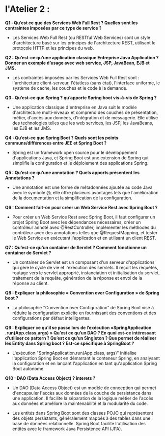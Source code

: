 # l'Atelier 2 :

**Q1 : Qu’est ce que des Services Web Full Rest ? Quelles sont les contraintes imposées par ce type de service ?**


- Les Services Web Full Rest (ou RESTful Web Services) sont un style d'architecture basé sur les principes de l'architecture REST, utilisant le protocole HTTP et les principes du web.

**Q2 : Qu’est-ce qu’une application classique Entreprise Java Application ? Donner un exemple d’usage avec web service, JSP, JavaBean, EJB et JMS.**


- Les contraintes imposées par les Services Web Full Rest sont : l'architecture client-serveur, l'étatless (sans état), l'interface uniforme, le système de cache, les couches et le code à la demande.

**Q3 : Qu’est-ce que Spring ? qu’apporte Spring boot vis-à-vis de Spring ?**


- Une application classique d'entreprise en Java suit le modèle d'architecture multi-niveaux et comprend des couches de présentation, métier, d'accès aux données, d'intégration et de messagerie. Elle utilise des technologies telles que les web services, les JSP, les JavaBeans, les EJB et les JMS.

**Q4 : Qu’est-ce que Spring Boot ? Quels sont les points communs/différences entre JEE et Spring Boot ?**


- Spring est un framework open source pour le développement d'applications Java, et Spring Boot est une extension de Spring qui simplifie la configuration et le déploiement des applications Spring.

**Q5 : Qu’est-ce qu’une annotation ? Quels apports présentent les Annotations ?**

- Une annotation est une forme de métadonnées ajoutée au code Java avec le symbole @, elle offre plusieurs avantages tels que l'amélioration de la documentation et la simplification de la configuration.

**Q6 : Comment fait-on pour créer un Web Service Rest avec Spring Boot ?**

- Pour créer un Web Service Rest avec Spring Boot, il faut configurer un projet Spring Boot avec les dépendances nécessaires, créer un contrôleur annoté avec @RestController, implémenter les méthodes du contrôleur avec des annotations telles que @RequestMapping, et tester le Web Service en exécutant l'application et en utilisant un client REST.

**Q7 : Qu’est-ce qu’un container de Servlet ? Comment fonctionne un container de Servlet ?**

- Un container de Servlet est un composant d'un serveur d'applications qui gère le cycle de vie et l'exécution des servlets. Il reçoit les requêtes, routage vers le servlet approprié, instanciation et initialisation du servlet, traitement de la requête, génération de la réponse et envoi de la réponse au client.

**Q8 : Expliquer la philosophie « Convention over Configuration » de Spring boot ?**

- La philosophie "Convention over Configuration" de Spring Boot vise à réduire la configuration explicite en fournissant des conventions et des configurations par défaut intelligentes.

**Q9 : Expliquer ce qu’il se passe lors de l’exécution «SpringApplication .run(App.class,args) » Qu’est ce qu’un DAO ? En quoi est-ce intéressant d’utiliser ce pattern ? Qu’est ce qu’un Singleton ? Que permet de réaliser les Entity dans Spring boot ? Est-ce spécifique à SpringBoot ?**

- L'exécution "SpringApplication.run(App.class, args)" initialise l'application Spring Boot en démarrant le conteneur Spring, en analysant la configuration et en lançant l'application en tant qu'application Spring Boot autonome.

**Q10 : DAO (Data Access Object) ? interets ?**

- Un DAO (Data Access Object) est un modèle de conception qui permet d'encapsuler l'accès aux données de la couche de persistance dans une application. Il facilite la séparation de la logique métier de l'accès aux données et améliore la maintenabilité et la modularité du code.



- Les entités dans Spring Boot sont des classes POJO qui représentent des objets persistants, généralement mappés à des tables dans une base de données relationnelle. Spring Boot facilite l'utilisation des entités avec le framework Java Persistence API (JPA).